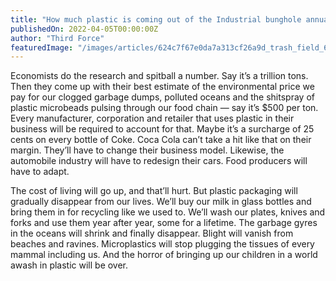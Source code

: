 ```yaml
---
title: "How much plastic is coming out of the Industrial bunghole annually?"
publishedOn: 2022-04-05T00:00:00Z
author: "Third Force"
featuredImage: "/images/articles/624c7f67e0da7a313cf26a9d_trash_field_600px_1.jpg"
---
```


Economists do the research and spitball a number. Say it’s a trillion tons. Then they come up with their best estimate of the environmental price we pay for our clogged garbage dumps, polluted oceans and the shitspray of plastic microbeads pulsing through our food chain — say it’s $500 per ton. Every manufacturer, corporation and retailer that uses plastic in their business will be required to account for that. Maybe it’s a surcharge of 25 cents on every bottle of Coke. Coca Cola can’t take a hit like that on their margin. They’ll have to change their business model. Likewise, the automobile industry will have to redesign their cars. Food producers will have to adapt. 

The cost of living will go up, and that’ll hurt. But plastic packaging will gradually disappear from our lives. We’ll buy our milk in glass bottles and bring them in for recycling like we used to. We’ll wash our plates, knives and forks and use them year after year, some for a lifetime. The garbage gyres in the oceans will shrink and finally disappear. Blight will vanish from beaches and ravines. Microplastics will stop plugging the tissues of every mammal including us. And the horror of bringing up our children in a world awash in plastic will be over. 

‍
